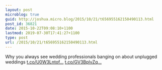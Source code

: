 ```yaml
---
layout: post
microblog: true
guid: http://joshua.micro.blog/2015/10/21/t656955162150490113.html
post_id: 36821
date: 2015-10-22T09:08:10+1100
lastmod: 2019-07-30T17:41:27+1100
type: post
url: /2015/10/21/t656955162150490113.html
---
```

Why you always see wedding professionals banging on about unplugged weddings [t.co/U0W3Lntof...](https://t.co/U0W3Lntof6) [t.co/GV3BplvZq...](https://t.co/GV3BplvZqD)
